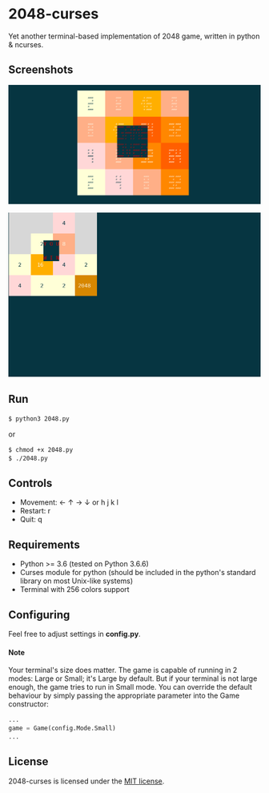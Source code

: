 # 2048-curses
Yet another terminal-based implementation of 2048 game, written in python & ncurses.

## Screenshots
<p align="center">
    <img width="900" src="screenshot/game_over_large.png">
</p>
<p align="center">
    <img width="900" src="screenshot/you_win_small.png">
</p>

## Run
~~~ sh
$ python3 2048.py
~~~
or
~~~ sh
$ chmod +x 2048.py
$ ./2048.py
~~~

## Controls
* Movement: ← ↑ → ↓ or h j k l
* Restart: r
* Quit: q

## Requirements
* Python >= 3.6 (tested on Python 3.6.6)
* Curses module for python (should be included in the python's standard library on most Unix-like systems)
* Terminal with 256 colors support

## Configuring
Feel free to adjust settings in **config.py**.

#### Note
Your terminal's size does matter. The game is capable of running in 2 modes: Large or Small; it's Large by default.
But if your terminal is not large enough, the game tries to run in Small mode.
You can override the default behaviour by simply passing the appropriate parameter into the Game constructor:
~~~ python
...
game = Game(config.Mode.Small)
...
~~~

## License
2048-curses is licensed under the [MIT license](LICENSE).